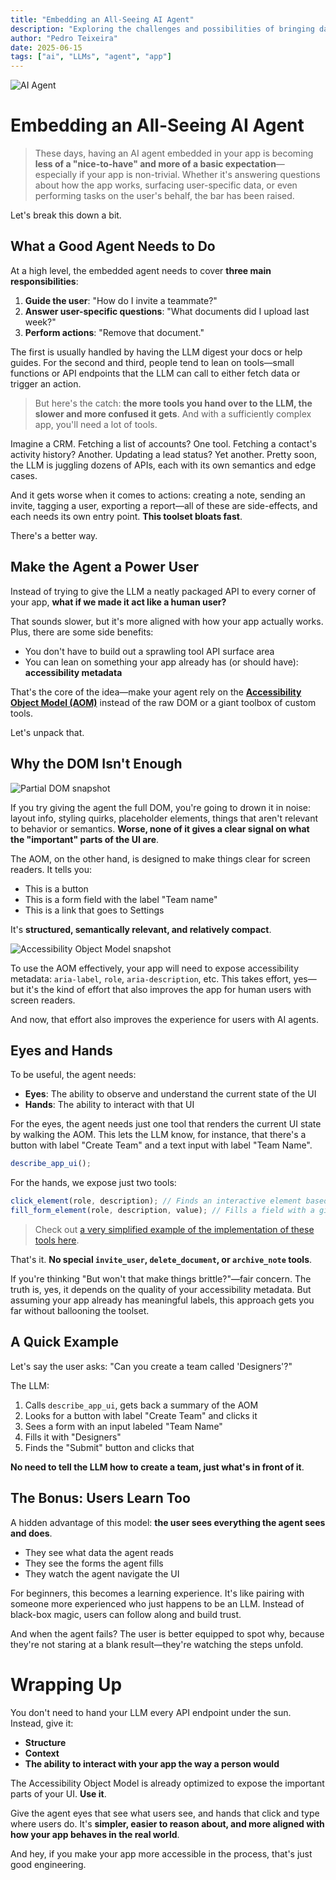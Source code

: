 ```yaml
---
title: "Embedding an All-Seeing AI Agent"
description: "Exploring the challenges and possibilities of bringing data closer to edge compute, and imagining a future of non-uniform data access for distributed systems."
author: "Pedro Teixeira"
date: 2025-06-15
tags: ["ai", "LLMs", "agent", "app"]
---
```


![AI Agent](/images/blog/ai_agent.png)

# Embedding an All-Seeing AI Agent

> These days, having an AI agent embedded in your app is becoming **less of a "nice-to-have" and more of a basic expectation**—especially if your app is non-trivial. Whether it's answering questions about how the app works, surfacing user-specific data, or even performing tasks on the user's behalf, the bar has been raised.

Let's break this down a bit.

## What a Good Agent Needs to Do

At a high level, the embedded agent needs to cover **three main responsibilities**:

1. **Guide the user**: "How do I invite a teammate?"
2. **Answer user-specific questions**: "What documents did I upload last week?"
3. **Perform actions**: "Remove that document."

The first is usually handled by having the LLM digest your docs or help guides. For the second and third, people tend to lean on tools—small functions or API endpoints that the LLM can call to either fetch data or trigger an action.

> But here's the catch: **the more tools you hand over to the LLM, the slower and more confused it gets**. And with a sufficiently complex app, you'll need a lot of tools.

Imagine a CRM. Fetching a list of accounts? One tool. Fetching a contact's activity history? Another. Updating a lead status? Yet another. Pretty soon, the LLM is juggling dozens of APIs, each with its own semantics and edge cases.

And it gets worse when it comes to actions: creating a note, sending an invite, tagging a user, exporting a report—all of these are side-effects, and each needs its own entry point. **This toolset bloats fast**.

There's a better way.

## Make the Agent a Power User

Instead of trying to give the LLM a neatly packaged API to every corner of your app, **what if we made it act like a human user?**

That sounds slower, but it's more aligned with how your app actually works. Plus, there are some side benefits:

- You don't have to build out a sprawling tool API surface area
- You can lean on something your app already has (or should have): **accessibility metadata**

That's the core of the idea—make your agent rely on the [**Accessibility Object Model (AOM)**](https://wicg.github.io/aom/explainer.html) instead of the raw DOM or a giant toolbox of custom tools.

Let's unpack that.

## Why the DOM Isn't Enough

![Partial DOM snapshot](/images/blog/big_dom.png)

If you try giving the agent the full DOM, you're going to drown it in noise: layout info, styling quirks, placeholder elements, things that aren't relevant to behavior or semantics. **Worse, none of it gives a clear signal on what the "important" parts of the UI are**.

The AOM, on the other hand, is designed to make things clear for screen readers. It tells you:

- This is a button
- This is a form field with the label "Team name"
- This is a link that goes to Settings

It's **structured, semantically relevant, and relatively compact**.

![Accessibility Object Model snapshot](/images/blog/accessibility_object_model.png)

To use the AOM effectively, your app will need to expose accessibility metadata: `aria-label`, `role`, `aria-description`, etc. This takes effort, yes—but it's the kind of effort that also improves the app for human users with screen readers.

And now, that effort also improves the experience for users with AI agents.

## Eyes and Hands

To be useful, the agent needs:

- **Eyes**: The ability to observe and understand the current state of the UI
- **Hands**: The ability to interact with that UI

For the eyes, the agent needs just one tool that renders the current UI state by walking the AOM. This lets the LLM know, for instance, that there's a button with label "Create Team" and a text input with label "Team Name".

```typescript
describe_app_ui();
```

For the hands, we expose just two tools:

```typescript
click_element(role, description); // Finds an interactive element based on its role and description, and clicks it
fill_form_element(role, description, value); // Fills a field with a given value
```

> Check out [a very simplified example of the implementation of these tools here](https://gist.github.com/pgte/a1cc1565659736cac81a7955f6686774).

That's it. **No special `invite_user`, `delete_document`, or `archive_note` tools**.

If you're thinking "But won't that make things brittle?"—fair concern. The truth is, yes, it depends on the quality of your accessibility metadata. But assuming your app already has meaningful labels, this approach gets you far without ballooning the toolset.

## A Quick Example

Let's say the user asks: "Can you create a team called 'Designers'?"

The LLM:

1. Calls `describe_app_ui`, gets back a summary of the AOM
2. Looks for a button with label "Create Team" and clicks it
3. Sees a form with an input labeled "Team Name"
4. Fills it with "Designers"
5. Finds the "Submit" button and clicks that

**No need to tell the LLM how to create a team, just what's in front of it**.

## The Bonus: Users Learn Too

A hidden advantage of this model: **the user sees everything the agent sees and does**.

- They see what data the agent reads
- They see the forms the agent fills
- They watch the agent navigate the UI

For beginners, this becomes a learning experience. It's like pairing with someone more experienced who just happens to be an LLM. Instead of black-box magic, users can follow along and build trust.

And when the agent fails? The user is better equipped to spot why, because they're not staring at a blank result—they're watching the steps unfold.

# Wrapping Up

You don't need to hand your LLM every API endpoint under the sun. Instead, give it:

- **Structure**
- **Context**
- **The ability to interact with your app the way a person would**

The Accessibility Object Model is already optimized to expose the important parts of your UI. **Use it**.

Give the agent eyes that see what users see, and hands that click and type where users do. It's **simpler, easier to reason about, and more aligned with how your app behaves in the real world**.

And hey, if you make your app more accessible in the process, that's just good engineering.
